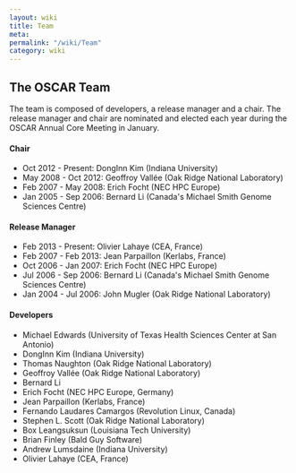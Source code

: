 ```yaml
---
layout: wiki
title: Team
meta: 
permalink: "/wiki/Team"
category: wiki
---
```

<!-- Name: Team -->
<!-- Version: 8 -->
<!-- Author: dikim -->

## The OSCAR Team

The team is composed of developers, a release manager and a chair. The release manager and chair are nominated and elected each year during the OSCAR Annual Core Meeting in January.

#### Chair

 * Oct 2012 - Present: DongInn Kim (Indiana University)
 * May 2008 - Oct 2012: Geoffroy Vallée (Oak Ridge National Laboratory)
 * Feb 2007 - May 2008: Erich Focht (NEC HPC Europe)
 * Jan 2005 - Sep 2006: Bernard Li (Canada's Michael Smith Genome Sciences Centre)

#### Release Manager

 * Feb 2013 - Present: Olivier Lahaye (CEA, France)
 * Feb 2007 - Feb 2013: Jean Parpaillon (Kerlabs, France)
 * Oct 2006 - Jan 2007: Erich Focht (NEC HPC Europe)
 * Jul 2006 - Sep 2006: Bernard Li (Canada's Michael Smith Genome Sciences Centre)
 * Jan 2004 - Jul 2006: John Mugler (Oak Ridge National Laboratory)

#### Developers

 * Michael Edwards (University of Texas Health Sciences Center at San Antonio)
 * DongInn Kim (Indiana University)
 * Thomas Naughton (Oak Ridge National Laboratory)
 * Geoffroy Vallée (Oak Ridge National Laboratory)
 * Bernard Li
 * Erich Focht (NEC HPC Europe, Germany)
 * Jean Parpaillon (Kerlabs, France)
 * Fernando Laudares Camargos (Revolution Linux, Canada)
 * Stephen L. Scott (Oak Ridge National Laboratory)
 * Box Leangsuksun (Louisiana Tech University)
 * Brian Finley (Bald Guy Software)
 * Andrew Lumsdaine (Indiana University)
 * Olivier Lahaye (CEA, France)